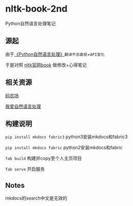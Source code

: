 # nltk-book-2nd
Python自然语言处理笔记

## 源起
由于[《Python自然语言处理》](https://item.jd.com/11487324.html)``翻译不忍直视``+``API变化``

于是对照 [nltk官网book](http://www.nltk.org/book/) 做修改+心得笔记


## 相关资源
[码农场](http://www.hankcs.com/nlp)

[我爱自然语言处理](http://www.52nlp.cn/)

## 构建说明
`pip install mkdocs fabric3` python3安装mkdocs和fabric3

`pip install mkdocs fabric` python2安装mkdocs和fabric

`fab build` 构建并copy至个人主页项目

`fab serve` 开启服务

## Notes
mkdocs的search中文是无效的
